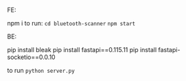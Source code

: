 FE:

npm i
to run:
`cd bluetooth-scanner`
`npm start`


BE:

pip install bleak
pip install fastapi==0.115.11
pip install fastapi-socketio==0.0.10

to run `python server.py`
